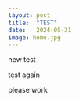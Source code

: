 ```yaml
---
layout: post
title:  "TEST"
date:   2024-05-31
image: home.jpg
---
```



<p>new test</p>
<p>test again</p>
<p>please work</p>
